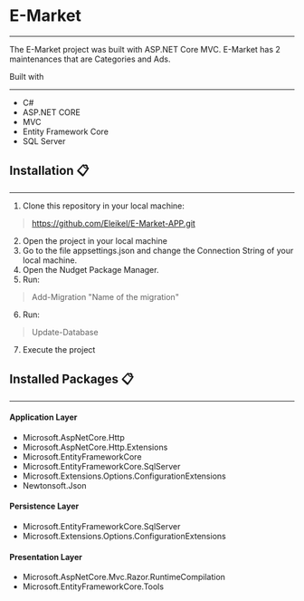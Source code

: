 
# E-Market

------------

The E-Market project was built with ASP.NET Core MVC. E-Market has 2 maintenances that are Categories and Ads.



Built with 

------------



- C#
- ASP.NET CORE
- MVC
- Entity Framework Core
- SQL Server

## Installation :clipboard:
------------

1. Clone this repository in your local machine:
> https://github.com/Eleikel/E-Market-APP.git

2. Open the project in your local machine
3. Go to the file appsettings.json and change the Connection String of your local machine.
4. Open the Nudget Package Manager. 
5. Run:
> Add-Migration "Name of the migration"

6. Run:
> Update-Database

7. Execute the project



## Installed Packages :clipboard:

------------


#### Application Layer
- Microsoft.AspNetCore.Http
- Microsoft.AspNetCore.Http.Extensions
- Microsoft.EntityFrameworkCore
- Microsoft.EntityFrameworkCore.SqlServer
- Microsoft.Extensions.Options.ConfigurationExtensions
- Newtonsoft.Json

#### Persistence Layer
- Microsoft.EntityFrameworkCore.SqlServer
- Microsoft.Extensions.Options.ConfigurationExtensions


#### Presentation Layer
- Microsoft.AspNetCore.Mvc.Razor.RuntimeCompilation
- Microsoft.EntityFrameworkCore.Tools
